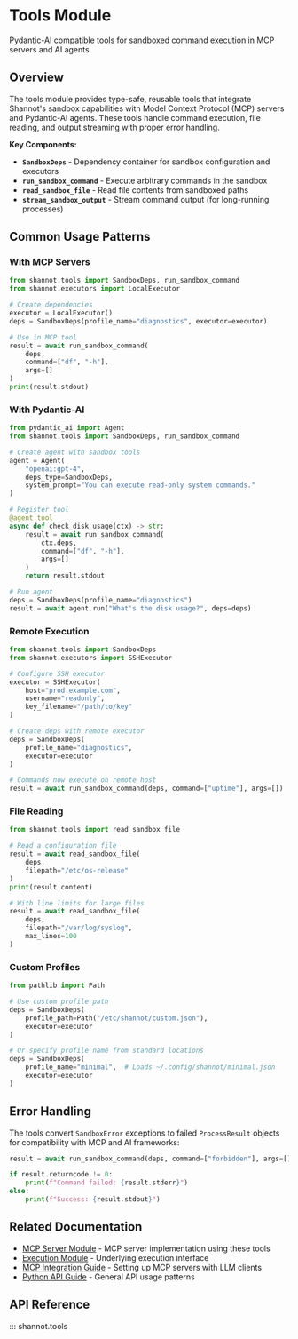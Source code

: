 # Tools Module

Pydantic-AI compatible tools for sandboxed command execution in MCP servers and AI agents.

## Overview

The tools module provides type-safe, reusable tools that integrate Shannot's sandbox capabilities with Model Context Protocol (MCP) servers and Pydantic-AI agents. These tools handle command execution, file reading, and output streaming with proper error handling.

**Key Components:**

- **`SandboxDeps`** - Dependency container for sandbox configuration and executors
- **`run_sandbox_command`** - Execute arbitrary commands in the sandbox
- **`read_sandbox_file`** - Read file contents from sandboxed paths
- **`stream_sandbox_output`** - Stream command output (for long-running processes)

## Common Usage Patterns

### With MCP Servers

```python
from shannot.tools import SandboxDeps, run_sandbox_command
from shannot.executors import LocalExecutor

# Create dependencies
executor = LocalExecutor()
deps = SandboxDeps(profile_name="diagnostics", executor=executor)

# Use in MCP tool
result = await run_sandbox_command(
    deps,
    command=["df", "-h"],
    args=[]
)
print(result.stdout)
```

### With Pydantic-AI

```python
from pydantic_ai import Agent
from shannot.tools import SandboxDeps, run_sandbox_command

# Create agent with sandbox tools
agent = Agent(
    "openai:gpt-4",
    deps_type=SandboxDeps,
    system_prompt="You can execute read-only system commands."
)

# Register tool
@agent.tool
async def check_disk_usage(ctx) -> str:
    result = await run_sandbox_command(
        ctx.deps,
        command=["df", "-h"],
        args=[]
    )
    return result.stdout

# Run agent
deps = SandboxDeps(profile_name="diagnostics")
result = await agent.run("What's the disk usage?", deps=deps)
```

### Remote Execution

```python
from shannot.tools import SandboxDeps
from shannot.executors import SSHExecutor

# Configure SSH executor
executor = SSHExecutor(
    host="prod.example.com",
    username="readonly",
    key_filename="/path/to/key"
)

# Create deps with remote executor
deps = SandboxDeps(
    profile_name="diagnostics",
    executor=executor
)

# Commands now execute on remote host
result = await run_sandbox_command(deps, command=["uptime"], args=[])
```

### File Reading

```python
from shannot.tools import read_sandbox_file

# Read a configuration file
result = await read_sandbox_file(
    deps,
    filepath="/etc/os-release"
)
print(result.content)

# With line limits for large files
result = await read_sandbox_file(
    deps,
    filepath="/var/log/syslog",
    max_lines=100
)
```

### Custom Profiles

```python
from pathlib import Path

# Use custom profile path
deps = SandboxDeps(
    profile_path=Path("/etc/shannot/custom.json"),
    executor=executor
)

# Or specify profile name from standard locations
deps = SandboxDeps(
    profile_name="minimal",  # Loads ~/.config/shannot/minimal.json
    executor=executor
)
```

## Error Handling

The tools convert `SandboxError` exceptions to failed `ProcessResult` objects for compatibility with MCP and AI frameworks:

```python
result = await run_sandbox_command(deps, command=["forbidden"], args=[])

if result.returncode != 0:
    print(f"Command failed: {result.stderr}")
else:
    print(f"Success: {result.stdout}")
```

## Related Documentation

- [MCP Server Module](mcp_server.md) - MCP server implementation using these tools
- [Execution Module](execution.md) - Underlying execution interface
- [MCP Integration Guide](../mcp.md) - Setting up MCP servers with LLM clients
- [Python API Guide](../api.md) - General API usage patterns

## API Reference

::: shannot.tools
